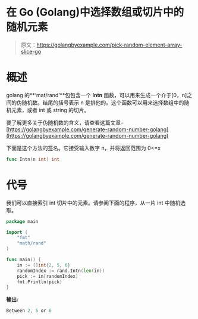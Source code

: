 # 在 Go (Golang)中选择数组或切片中的随机元素

> 原文：<https://golangbyexample.com/pick-random-element-array-slice-go>

# **概述**

golang 的**‘mat/rand’**包包含一个 **Intn** 函数，可以用来生成一个介于[0，n]之间的伪随机数。结尾的括号表示 n 是排他的。这个函数可以用来选择数组中的随机元素，或者 int 或 string 的切片。

要了解更多关于伪随机数的含义，请查看这篇文章–[https://golangbyexample.com/generate-random-number-golang](https://golangbyexample.com/generate-random-number-golang)

下面是这个方法的签名。它接受输入数字 n，并将返回范围为 0<=x

```go
func Intn(n int) int
```

# **代号**

我们可以直接索引 int 切片中的元素。请参阅下面的程序，从一片 int 中随机选取。

```go
package main

import (
    "fmt"
    "math/rand"
)

func main() {
    in := []int{2, 5, 6}
    randomIndex := rand.Intn(len(in))
    pick := in[randomIndex]
    fmt.Println(pick)
}
```

**输出:**

```go
Between 2, 5 or 6
```